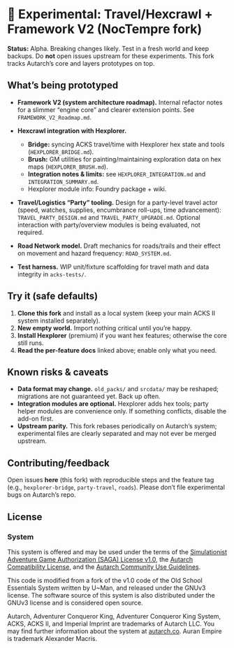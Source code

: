 # 🚧 Experimental: Travel/Hexcrawl + Framework V2 (NocTempre fork)

**Status:** Alpha. Breaking changes likely. Test in a fresh world and keep backups. Do **not** open issues upstream for these experiments. This fork tracks Autarch’s core and layers prototypes on top.

## What’s being prototyped

* **Framework V2 (system architecture roadmap).** Internal refactor notes for a slimmer “engine core” and clearer extension points. See `FRAMEWORK_V2_Roadmap.md`.
* **Hexcrawl integration with Hexplorer.**

  * **Bridge:** syncing ACKS travel/time with Hexplorer hex state and tools (`HEXPLORER_BRIDGE.md`).
  * **Brush:** GM utilities for painting/maintaining exploration data on hex maps (`HEXPLORER_BRUSH.md`). 
  * **Integration notes & limits:** see `HEXPLORER_INTEGRATION.md` and `INTEGRATION_SUMMARY.md`.
  * Hexplorer module info: Foundry package + wiki.
* **Travel/Logistics “Party” tooling.**
  Design for a party-level travel actor (speed, watches, supplies, encumbrance roll-ups, time advancement): `TRAVEL_PARTY_DESIGN.md` and `TRAVEL_PARTY_UPGRADE.md`. Optional interaction with party/overview modules is being evaluated, not required.
* **Road Network model.**
  Draft mechanics for roads/trails and their effect on movement and hazard frequency: `ROAD_SYSTEM.md`.
* **Test harness.**
  WIP unit/fixture scaffolding for travel math and data integrity in `acks-tests/`.

## Try it (safe defaults)

1. **Clone this fork** and install as a local system (keep your main ACKS II system installed separately).
2. **New empty world.** Import nothing critical until you’re happy.
3. **Install Hexplorer** (premium) if you want hex features; otherwise the core still runs.
4. **Read the per-feature docs** linked above; enable only what you need.

## Known risks & caveats

* **Data format may change.** `old_packs/` and `srcdata/` may be reshaped; migrations are not guaranteed yet. Back up often.
* **Integration modules are optional.** Hexplorer adds hex tools; party helper modules are convenience only. If something conflicts, disable the add-on first.
* **Upstream parity.** This fork rebases periodically on Autarch’s system; experimental files are clearly separated and may not ever be merged upstream.

## Contributing/feedback

Open issues **here** (this fork) with reproducible steps and the feature tag (e.g., `hexplorer-bridge`, `party-travel`, `roads`). Please don’t file experimental bugs on Autarch’s repo.

## License
### System

This system is offered and may be used under the terms of
the [<span class="underline">Simulationist Adventure Game Authorization (SAGA) License v1.0</span>](saga-license.md),
the [<span class="underline">Autarch Compatibility License</span>](autarch-compatibility-license.md), and
the [<span class="underline">Autarch Community Use Guidelines</span>](autarch-community-use-guidelines.md).

This code is modified from a fork of the v1.0 code of the Old School Essentials System written by U~Man, and released under the GNUv3 license. The software source of this system is also distributed under the GNUv3 license and is considered open source.

Autarch, Adventurer Conqueror King, Adventurer Conqueror King System,
ACKS, ACKS II, and Imperial Imprint are trademarks of Autarch LLC.
You may find further information about the system
at [<span class="underline">autarch.co</span>](https://autarch.co/).
Auran Empire is trademark Alexander Macris.

